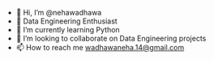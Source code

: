 - 👋 Hi, I’m @nehawadhawa
- 👀 Data Engineering Enthusiast
- 🌱 I’m currently learning Python
- 💞️ I’m looking to collaborate on Data Engineering projects
- 📫 How to reach me wadhawaneha.14@gmail.com

<!---
nehawadhawa/nehawadhawa is a ✨ special ✨ repository because its `README.md` (this file) appears on your GitHub profile.
You can click the Preview link to take a look at your changes.
--->
